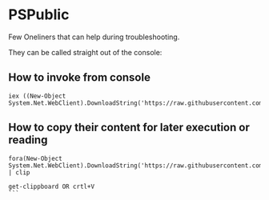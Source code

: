 # PSPublic
Few Oneliners that can help during troubleshooting.

They can be called straight out of the console:

## How to invoke from console

```
iex ((New-Object System.Net.WebClient).DownloadString('https://raw.githubusercontent.com/docouto/PSPublic/master/ScriptName.ps1'))
```

## How to copy their content for later execution or reading 

````
fora(New-Object System.Net.WebClient).DownloadString('https://raw.githubusercontent.com/docouto/PSPublic/master/ScriptName.ps1') | clip

get-clippboard OR crtl+V
```

